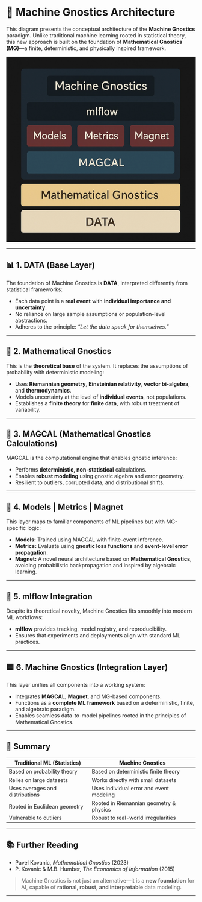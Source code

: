 # 🧠 Machine Gnostics Architecture

This diagram presents the conceptual architecture of the **Machine Gnostics** paradigm. Unlike traditional machine learning rooted in statistical theory, this new approach is built on the foundation of **Mathematical Gnostics (MG)**—a finite, deterministic, and physically inspired framework.

![Machine Gnostics Architecture](images/mg1.png)

---

## 📊 1. DATA (Base Layer)

The foundation of Machine Gnostics is **DATA**, interpreted differently from statistical frameworks:

- Each data point is a **real event** with **individual importance and uncertainty**.
- No reliance on large sample assumptions or population-level abstractions.
- Adheres to the principle: _“Let the data speak for themselves.”_

---

## 🧮 2. Mathematical Gnostics

This is the **theoretical base** of the system. It replaces the assumptions of probability with deterministic modeling:

- Uses **Riemannian geometry**, **Einsteinian relativity**, **vector bi-algebra**, and **thermodynamics**.
- Models uncertainty at the level of **individual events**, not populations.
- Establishes a **finite theory** for **finite data**, with robust treatment of variability.

---

## 🔷 3. MAGCAL (Mathematical Gnostics Calculations)

MAGCAL is the computational engine that enables gnostic inference:

- Performs **deterministic, non-statistical** calculations.
- Enables **robust modeling** using gnostic algebra and error geometry.
- Resilient to outliers, corrupted data, and distributional shifts.

---

## 🔴 4. Models | Metrics | Magnet

This layer maps to familiar components of ML pipelines but with MG-specific logic:

- **Models:** Trained using MAGCAL with finite-event inference.
- **Metrics:** Evaluate using **gnostic loss functions** and **event-level error propagation**.
- **Magnet:** A novel neural architecture based on **Mathematical Gnostics**, avoiding probabilistic backpropagation and inspired by algebraic learning.

---

## 🔵 5. mlflow Integration

Despite its theoretical novelty, Machine Gnostics fits smoothly into modern ML workflows:

- **mlflow** provides tracking, model registry, and reproducibility.
- Ensures that experiments and deployments align with standard ML practices.

---

## 🟦 6. Machine Gnostics (Integration Layer)

This layer unifies all components into a working system:

- Integrates **MAGCAL**, **Magnet**, and MG-based components.
- Functions as a **complete ML framework** based on a deterministic, finite, and algebraic paradigm.
- Enables seamless data-to-model pipelines rooted in the principles of Mathematical Gnostics.

---

## 🔁 Summary

| Traditional ML (Statistics)        | Machine Gnostics                         |
|------------------------------------|------------------------------------------|
| Based on probability theory        | Based on deterministic finite theory     |
| Relies on large datasets           | Works directly with small datasets       |
| Uses averages and distributions    | Uses individual error and event modeling |
| Rooted in Euclidean geometry       | Rooted in Riemannian geometry & physics  |
| Vulnerable to outliers             | Robust to real-world irregularities      |

---

## 📚 Further Reading

- Pavel Kovanic, _Mathematical Gnostics_ (2023)
- P. Kovanic & M.B. Humber, _The Economics of Information_ (2015)

> Machine Gnostics is not just an alternative—it is a **new foundation** for AI, capable of **rational, robust, and interpretable** data modeling.

---